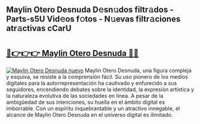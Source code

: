 ## Maylin Otero Desnuda D𝚎sn𝚞dos filtr𝚊dos - Parts-s5U Vid𝚎os f𝚘tos - N𝚞evas filtr𝚊ciones atr𝚊ctivas cCarU

# <h2><a href="http://mbcx2k.tromn.icu/?c=Maylin+Otero+Desnuda">🔗👉👉👉 Maylin Otero Desnuda 🔗🔗</a></h2>

[![Maylin Otero Desnuda nuevo](https://i.imgur.com/pEAQMta.gif)](http://mbcx2k.tromn.icu/?c=Maylin+Otero+Desnuda)
Maylin Otero Desnuda, una figura compleja y esquiva, se resiste a la comprensión fácil. Su uso pionero de los medios digitales para la autorrepresentación ha cautivado y enfurecido a sus seguidores, encendiendo debates sobre la identidad, la expresión artística y la naturaleza evolutiva de las sociedades en línea. A pesar de la ambigüedad de sus intenciones, su huella en el ámbito digital es imborrable. Con un espíritu inquebrantable y un atractivo innegable, el alcance de Maylin Otero Desnuda en el universo digital es ilimitado.
